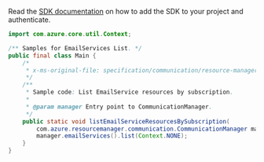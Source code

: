 Read the [SDK documentation](https://github.com/Azure/azure-sdk-for-java/blob/azure-resourcemanager-communication_1.1.0-beta.2/sdk/communication/azure-resourcemanager-communication/README.md) on how to add the SDK to your project and authenticate.

```java
import com.azure.core.util.Context;

/** Samples for EmailServices List. */
public final class Main {
    /*
     * x-ms-original-file: specification/communication/resource-manager/Microsoft.Communication/preview/2021-10-01-preview/examples/emailServices/listBySubscription.json
     */
    /**
     * Sample code: List EmailService resources by subscription.
     *
     * @param manager Entry point to CommunicationManager.
     */
    public static void listEmailServiceResourcesBySubscription(
        com.azure.resourcemanager.communication.CommunicationManager manager) {
        manager.emailServices().list(Context.NONE);
    }
}
```

